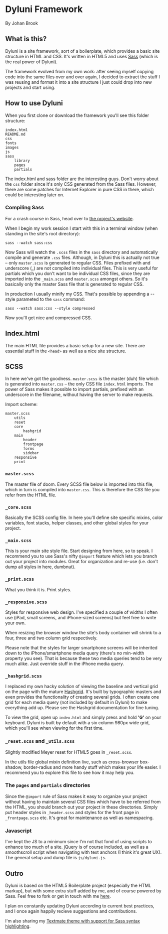 # Dyluni Framework

By Johan Brook

## What is this?

Dyluni is a site framework, sort of a boilerplate, which provides a basic site structure in HTML and CSS. It's written in HTML5 and uses [Sass](http://sass-lang.com "Sass") (which is the real power of Dyluni). 

The framework evolved from my own work: after seeing myself copying code into the same files over and over again, I decided to extract the stuff I was reusing and format it into a site structure I just could drop into new projects and start using. 

## How to use Dyluni

When you first clone or download the framework you'll see this folder structure:

	index.html
	README.md
	css
	fonts
	images
	js
	sass
		library
		pages
		partials

The index.html and sass folder are the interesting guys. Don't worry about the `css` folder since it's only CSS generated from the Sass files. However, there are some patches for Internet Explorer in pure CSS in there, which could be interesting later on.

### Compiling Sass

For a crash course in Sass, head over to [the project's website](http://sass-lang.com/tutorial.html).

When I begin my work session I start with this in a terminal window (when standing in the site's root directory):

	sass --watch sass:css

Now Sass will watch the `.scss` files in the `sass` directory and automatically compile and generate `.css` files. Although, in Dyluni this is actually not true – only `master.scss` is generated to regular CSS. Files prefixed with and underscore (_) are not compiled into individual files. This is very useful for partials which you don't want to be individual CSS files, since they are imported into the `_main.scss` and `master.scss` amongst others. So it's basically only the master Sass file that is generated to regular CSS.

In production I usually minify my CSS. That's possible by appending a --style parameted to the `sass` command:

	sass --watch sass:css --style compressed

Now you'll get nice and compressed CSS.

## Index.html

The main HTML file provides a basic setup for a new site. There are essential stuff in the `<head>` as well as a nice site structure. 
	
## SCSS

In here we've got the goodness. `master.scss` is the master (duh) file which is generated into `master.css` – the only CSS file `index.html` imports. The power of Sass makes it possible to import partials, prefixed with an underscore in the filename, without having the server to make requests. 

Import scheme:

	master.scss
		utils
		reset
		core
			hashgrid
		main
			header
			frontpage
			forms
			sidebar
		responsive
		print
	

### `master.scss`

The master file of doom. Every SCSS file below is imported into this file, which in turn is compiled into `master.css`. This is therefore the CSS file you refer from the HTML file. 


### `_core.scss`

Basically the SCSS config file. In here you'll define site specific mixins, color variables, font stacks, helper classes, and other global styles for your project. 

### `_main.scss`

This is your main site style file. Start designing from here, so to speak. I recommend you to use Sass's nifty `@import` feature which lets you branch out your project into modules. Great for organization and re-use (i.e. don't dump all styles in here, dumbnut).

### `_print.scss`

What you think it is. Print styles.

### `_responsive.scss`

Styles for responsive web design. I've specified a couple of widths I often use (iPad, small screens, and iPhone-sized screens) but feel free to write your own. 

When resizing the browser window the site's body container will shrink to a four, three and two column grid respectively. 

Please note that the styles for larger smartphone screens will be inherited down to the iPhone/smartphone media query (there's no min-width property you see). That is because these two media queries tend to be very much alike. Just override stuff in the iPhone media query.


### `_hashgrid.scss`

I replaced my own hacky solution of viewing the baseline and vertical grid on the page with the mature [Hashgrid](http://hashgrid.com). It's built by typographic masters and even provides the functionality of creating several grids. I often create one grid for each media query (not included by default in Dyluni) to make everything add up. Please see the Hashgrid documentation for fine tuning. 

To view the grid, open up `index.html` and simply press and hold **'G'** on your keyboard. Dyluni is built by default with a six column 980px wide grid, which you'll see when viewing for the first time.

### `_reset.scss` and `_utils.scss`

Slightly modified Meyer reset for HTML5 goes in `_reset.scss`. 

In the utils file global mixin definition live, such as cross-browser box-shadow, border-radius and more handy stuff which makes your life easier. I recommend you to explore this file to see how it may help you.

### The `pages` and `partials` directories

Since the `@import` rule of Sass makes it easy to organize your project without having to maintain several CSS files which have to be referred from the HTML, you should branch out your project in these directories. Simply put header styles in `_header.scss` and styles for the front page in `_frontpage.scss` etc. It's great for maintenance as well as namespacing.


### Javascript

I've kept the JS to a minimum since I'm not that fond of using scripts to enhance too much of a site. jQuery is of course included, as well as a smoothscroll script when navigating with text anchors (I think it's great UX). The general setup and dump file is `js/dyluni.js`.


## Outro

Dyluni is based on the HTML5 Boilerplate project (especially the HTML markup), but with some extra stuff added by me, and of course powered by Sass. Feel free to fork or get in touch with me [here](http://johanbrook.com "Contact"). 

I plan on constantly updating Dyluni according to current best practices, and I once again happily recieve suggestions and contributions.

I'm also sharing my [Textmate theme with support for Sass syntax highlighting](https://github.com/johanbrook/dyluni-textmate-theme).